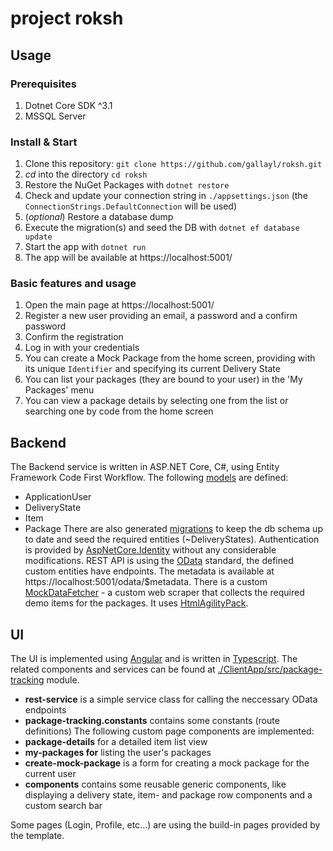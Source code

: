 # project roksh

## Usage

### Prerequisites

1. Dotnet Core SDK ^3.1
1. MSSQL Server

### Install & Start

1. Clone this repository: `git clone https://github.com/gallayl/roksh.git`
1. _cd_ into the directory `cd roksh`
1. Restore the NuGet Packages with `dotnet restore`
1. Check and update your connection string in `./appsettings.json` (the `ConnectionStrings.DefaultConnection` will be used)
1. (_optional_) Restore a database dump
1. Execute the migration(s) and seed the DB with `dotnet ef database update`
1. Start the app with `dotnet run`
1. The app will be available at https://localhost:5001/

### Basic features and usage

1. Open the main page at https://localhost:5001/
1. Register a new user providing an email, a password and a confirm password
1. Confirm the registration
1. Log in with your credentials
1. You can create a Mock Package from the home screen, providing with its unique `Identifier` and specifying its current Delivery State
1. You can list your packages (they are bound to your user) in the 'My Packages' menu
1. You can view a package details by selecting one from the list or searching one by code from the home screen

## Backend

The Backend service is written in ASP.NET Core, C#, using Entity Framework Code First Workflow.
The following [models](https://github.com/gallayl/roksh/tree/master/Models) are defined:

- ApplicationUser
- DeliveryState
- Item
- Package
  There are also generated [migrations](https://github.com/gallayl/roksh/tree/master/Migrations) to keep the db schema up to date and seed the required entities (~DeliveryStates).
  Authentication is provided by [AspNetCore.Identity](https://docs.microsoft.com/en-us/aspnet/core/security/authentication/identity?view=aspnetcore-3.1&tabs=visual-studio) without any considerable modifications.
  REST API is using the [OData](https://www.odata.org/) standard, the defined custom entities have endpoints. The metadata is available at https://localhost:5001/odata/$metadata.
  There is a custom [MockDataFetcher](https://github.com/gallayl/roksh/blob/master/Services/MockDataFetcher.cs) - a custom web scraper that collects the required demo items for the packages. It uses [HtmlAgilityPack](https://html-agility-pack.net/).

## UI

The UI is implemented using [Angular](https://angular.io/) and is written in [Typescript](https://www.typescriptlang.org/). The related components and services can be found at [./ClientApp/src/package-tracking](https://github.com/gallayl/roksh/tree/master/ClientApp/src/package-tracking) module.

- **rest-service** is a simple service class for calling the neccessary OData endpoints
- **package-tracking.constants** contains some constants (route definitions)
  The following custom page components are implemented:
- **package-details** for a detailed item list view
- **my-packages for** listing the user's packages
- **create-mock-package** is a form for creating a mock package for the current user
- **components** contains some reusable generic components, like displaying a delivery state, item- and package row components and a custom search bar

Some pages (Login, Profile, etc...) are using the build-in pages provided by the template.
